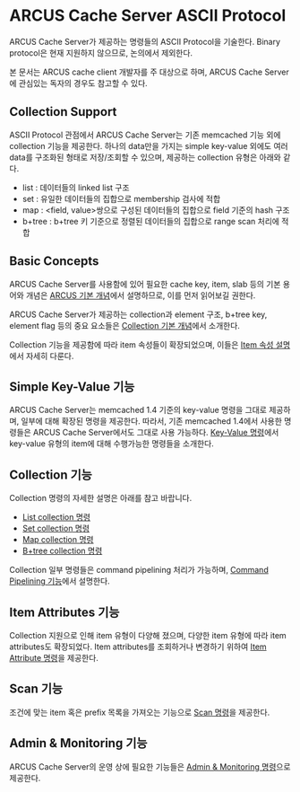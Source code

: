# ARCUS Cache Server ASCII Protocol

ARCUS Cache Server가 제공하는 명령들의 ASCII Protocol을 기술한다.
Binary protocol은 현재 지원하지 않으므로, 논의에서 제외한다.

본 문서는 ARCUS cache client 개발자를 주 대상으로 하며,
ARCUS Cache Server에 관심있는 독자의 경우도 참고할 수 있다.

Collection Support
------------------

ASCII Protocol 관점에서 ARCUS Cache Server는 기존 memcached 기능 외에 collection 기능을 제공한다.
하나의 data만을 가지는 simple key-value 외에도 여러 data를 구조화된 형태로 저장/조회할 수 있으며,
제공하는 collection 유형은 아래와 같다.

- list : 데이터들의 linked list 구조
- set : 유일한 데이터들의 집합으로 membership 검사에 적합
- map : \<field, value\>쌍으로 구성된 데이터들의 집합으로 field 기준의 hash 구조
- b+tree : b+tree 키 기준으로 정렬된 데이터들의 집합으로 range scan 처리에 적합

Basic Concepts
--------------

ARCUS Cache Server를 사용함에 있어 필요한 cache key, item, slab 등의 기본 용어와 개념은
[ARCUS 기본 개념](ch01-arcus-basic-concept.md)에서 설명하므로, 이를 먼저 읽어보길 권한다.

ARCUS Cache Server가 제공하는 collection과 element 구조, b+tree key, element flag 등의
중요 요소들은 [Collection 기본 개념](ch02-collection-items.md)에서 소개한다.

Collection 기능을 제공함에 따라 item 속성들이 확장되었으며,
이들은 [Item 속성 설명](ch03-item-attributes.md)에서 자세히 다룬다.

Simple Key-Value 기능
---------------------

ARCUS Cache Server는 memcached 1.4 기준의 key-value 명령을 그대로 제공하며, 일부에 대해 확장된 명령을 제공한다.
따라서, 기존 memcached 1.4에서 사용한 명령들은 ARCUS Cache Server에서도 그대로 사용 가능하다.
[Key-Value 명령](ch04-command-key-value.md)에서 key-value 유형의 item에 대해 수행가능한 명령들을 소개한다.

Collection 기능
---------------

Collection 명령의 자세한 설명은 아래를 참고 바랍니다.

- [List collection 명령](ch05-command-list-collection.md)
- [Set collection 명령](ch06-command-set-collection.md)
- [Map collection 명령](ch07-command-map-collection.md)
- [B+tree collection 명령](ch08-command-btree-collection.md)

Collection 일부 명령들은 command pipelining 처리가 가능하며,
[Command Pipelining 기능](ch09-command-pipelining.md)에서 설명한다.

Item Attributes 기능
--------------------

Collection 지원으로 인해 item 유형이 다양해 졌으며, 다양한 item 유형에 따라 item attributes도 확장되었다.
Item attributes를 조회하거나 변경하기 위하여 [Item Attribute 명령](ch10-command-item-attribute.md)을 제공한다.

Scan 기능
--------------------
조건에 맞는 item 혹은 prefix 목록을 가져오는 기능으로 [Scan 명령](ch11-command-scan.md)을 제공한다.

Admin & Monitoring 기능
-----------------------

ARCUS Cache Server의 운영 상에 필요한 기능들은 [Admin & Monitoring 명령](ch13-command-administration.md)으로 제공한다.
